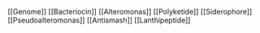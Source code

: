 [[Genome]]
[[Bacteriocin]]
[[Alteromonas]]
[[Polyketide]]
[[Siderophore]]
[[Pseudoalteromonas]]
[[Antismash]]
[[Lanthipeptide]]
